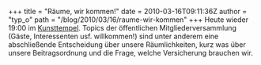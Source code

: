 +++
title = "Räume, wir kommen!"
date = 2010-03-16T09:11:36Z
author = "typ_o"
path = "/blog/2010/03/16/raume-wir-kommen"
+++
Heute wieder 19:00 im
[Kunsttempel](https://flipdot.org/blog/archives/47-Ab-jetzt-immer-Dienstags.html).
Topics der öffentlichen Mitgliederversammlung (Gäste, Interessenten usf.
willkommen!) sind unter anderem eine abschließende Entscheidung über
unsere Räumlichkeiten, kurz was über unsere Beitragsordnung und die
Frage, welche Versicherung brauchen wir.
